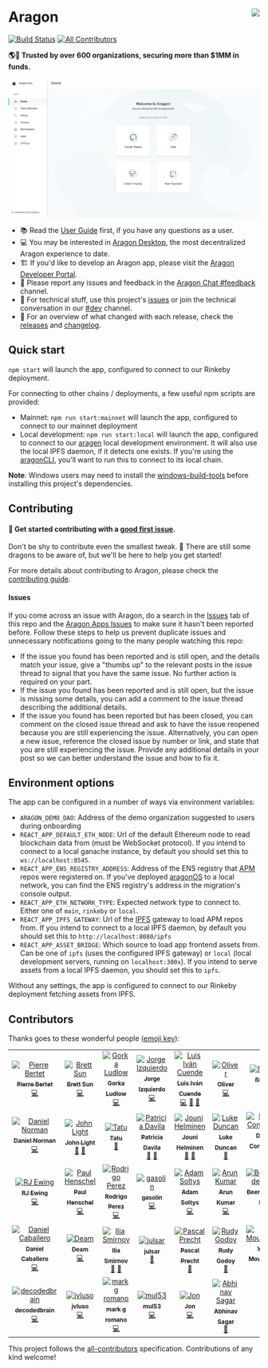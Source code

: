 # Aragon <img align="right" src="https://github.com/aragon/design/blob/master/readme-logo.png" height="80px" />

[![Build Status](https://travis-ci.org/aragon/aragon.svg?branch=master)](https://travis-ci.org/aragon/aragon)
[![All Contributors](https://img.shields.io/badge/all_contributors-34-orange.svg?style=flat-square)](#contributors)

**🌎🚀 Trusted by over 600 organizations, securing more than $1MM in funds.**

<img src=".github/screenshot.png" />

- 📚 Read the [User Guide](https://wiki.aragon.org/tutorials/Aragon_User_Guide/) first, if you have any questions as a user.
- 💻 You may be interested in [Aragon Desktop](https://github.com/aragon/aragon-desktop/), the most decentralized Aragon experience to date.
- 🏗 If you'd like to develop an Aragon app, please visit the [Aragon Developer Portal](https://hack.aragon.org).
- 📝 Please report any issues and feedback in the [Aragon Chat #feedback](https://aragon.chat/channel/feedback) channel.
- 🔧 For technical stuff, use this project's [issues](http://github.com/aragon/aragon/issues) or join the technical conversation in our [#dev](https://aragon.chat/channel/dev) channel.
- 🚢 For an overview of what changed with each release, check the [releases](https://github.com/aragon/aragon/releases) and [changelog](https://github.com/aragon/aragon/blob/master/changelog.md).

## Quick start

`npm start` will launch the app, configured to connect to our Rinkeby deployment.

For connecting to other chains / deployments, a few useful npm scripts are provided:

- Mainnet: `npm run start:mainnet` will launch the app, configured to connect to our mainnet deployment
- Local development: `npm run start:local` will launch the app, configured to connect to our [aragen](https://github.com/aragon/aragen) local development environment. It will also use the local IPFS daemon, if it detects one exists. If you're using the [aragonCLI](http://github.com/aragon/aragon-cli), you'll want to run this to connect to its local chain.

**Note**: Windows users may need to install the [windows-build-tools](https://www.npmjs.com/package/windows-build-tools) before installing this project's dependencies.

## Contributing

#### 👋 Get started contributing with a [good first issue](https://github.com/aragon/aragon/issues?q=is%3Aissue+is%3Aopen+label%3A%22good+first+issue%22).

Don't be shy to contribute even the smallest tweak. 🐲 There are still some dragons to be aware of, but we'll be here to help you get started!

For more details about contributing to Aragon, please check the [contributing guide](./CONTRIBUTING.md).

#### Issues

If you come across an issue with Aragon, do a search in the [Issues](https://github.com/aragon/aragon/issues?utf8=%E2%9C%93&q=is%3Aissue) tab of this repo and the [Aragon Apps Issues](https://github.com/aragon/aragon-apps/issues?utf8=%E2%9C%93&q=is%3Aissue) to make sure it hasn't been reported before. Follow these steps to help us prevent duplicate issues and unnecessary notifications going to the many people watching this repo:

- If the issue you found has been reported and is still open, and the details match your issue, give a "thumbs up" to the relevant posts in the issue thread to signal that you have the same issue. No further action is required on your part.
- If the issue you found has been reported and is still open, but the issue is missing some details, you can add a comment to the issue thread describing the additional details.
- If the issue you found has been reported but has been closed, you can comment on the closed issue thread and ask to have the issue reopened because you are still experiencing the issue. Alternatively, you can open a new issue, reference the closed issue by number or link, and state that you are still experiencing the issue. Provide any additional details in your post so we can better understand the issue and how to fix it.

## Environment options

The app can be configured in a number of ways via environment variables:

- `ARAGON_DEMO_DAO`: Address of the demo organization suggested to users during onboarding
- `REACT_APP_DEFAULT_ETH_NODE`: Url of the default Ethereum node to read blockchain data from (must be WebSocket protocol). If you intend to connect to a local ganache instance, by default you should set this to `ws://localhost:8545`.
- `REACT_APP_ENS_REGISTRY_ADDRESS`: Address of the ENS registry that [APM](https://hack.aragon.org/docs/apm.html) repos were registered on. If you've deployed [aragonOS](https://github.com/aragon/aragonOS) to a local network, you can find the ENS registry's address in the migration's console output.
- `REACT_APP_ETH_NETWORK_TYPE`: Expected network type to connect to. Either one of `main`, `rinkeby` or `local`.
- `REACT_APP_IPFS_GATEWAY`: Url of the [IPFS](https://ipfs.io) gateway to load APM repos from. If you intend to connect to a local IPFS daemon, by default you should set this to `http://localhost:8080/ipfs`
- `REACT_APP_ASSET_BRIDGE`: Which source to load app frontend assets from. Can be one of `ipfs` (uses the configured IPFS gateway) or `local` (local development servers, running on `localhost:300x`). If you intend to serve assets from a local IPFS daemon, you should set this to `ipfs`.

Without any settings, the app is configured to connect to our Rinkeby deployment fetching assets from IPFS.

## Contributors

Thanks goes to these wonderful people ([emoji key](https://allcontributors.org/docs/en/emoji-key)):

<!-- ALL-CONTRIBUTORS-LIST:START - Do not remove or modify this section -->
<!-- prettier-ignore -->
<table><tr><td align="center"><a href="https://pierre.world/"><img src="https://avatars2.githubusercontent.com/u/36158?v=4" width="75px;" alt="Pierre Bertet"/><br /><sub><b>Pierre Bertet</b></sub></a><br /><a href="https://github.com/aragon/aragon/commits?author=bpierre" title="Code">💻</a></td><td align="center"><a href="http://キタ.moe"><img src="https://avatars2.githubusercontent.com/u/4166642?v=4" width="75px;" alt="Brett Sun"/><br /><sub><b>Brett Sun</b></sub></a><br /><a href="https://github.com/aragon/aragon/commits?author=sohkai" title="Code">💻</a></td><td align="center"><a href="http://AquiGorka.com"><img src="https://avatars3.githubusercontent.com/u/3072458?v=4" width="75px;" alt="Gorka Ludlow"/><br /><sub><b>Gorka Ludlow</b></sub></a><br /><a href="https://github.com/aragon/aragon/commits?author=AquiGorka" title="Code">💻</a></td><td align="center"><a href="http://izqui.me"><img src="https://avatars3.githubusercontent.com/u/447328?v=4" width="75px;" alt="Jorge Izquierdo"/><br /><sub><b>Jorge Izquierdo</b></sub></a><br /><a href="https://github.com/aragon/aragon/commits?author=izqui" title="Code">💻</a></td><td align="center"><a href="http://aragon.org"><img src="https://avatars0.githubusercontent.com/u/718208?v=4" width="75px;" alt="Luis Iván Cuende"/><br /><sub><b>Luis Iván Cuende</b></sub></a><br /><a href="https://github.com/aragon/aragon/commits?author=luisivan" title="Code">💻</a> <a href="#design-luisivan" title="Design">🎨</a> <a href="#ideas-luisivan" title="Ideas, Planning, & Feedback">🤔</a></td><td align="center"><a href="http://notbjerg.me"><img src="https://avatars0.githubusercontent.com/u/8862627?v=4" width="75px;" alt="Oliver"/><br /><sub><b>Oliver</b></sub></a><br /><a href="https://github.com/aragon/aragon/commits?author=onbjerg" title="Code">💻</a></td><td align="center"><a href="https://github.com/bingen"><img src="https://avatars0.githubusercontent.com/u/701095?v=4" width="75px;" alt="ßingen"/><br /><sub><b>ßingen</b></sub></a><br /><a href="https://github.com/aragon/aragon/commits?author=bingen" title="Code">💻</a></td></tr><tr><td align="center"><a href="http://2color.me"><img src="https://avatars1.githubusercontent.com/u/1992255?v=4" width="75px;" alt="Daniel Norman"/><br /><sub><b>Daniel Norman</b></sub></a><br /><a href="https://github.com/aragon/aragon/commits?author=2color" title="Code">💻</a></td><td align="center"><a href="https://www.lightco.in"><img src="https://avatars1.githubusercontent.com/u/9424721?v=4" width="75px;" alt="John Light"/><br /><sub><b>John Light</b></sub></a><br /><a href="https://github.com/aragon/aragon/commits?author=john-light" title="Documentation">📖</a> <a href="https://github.com/aragon/aragon/issues?q=author%3Ajohn-light" title="Bug reports">🐛</a></td><td align="center"><a href="https://github.com/Smokyish"><img src="https://avatars0.githubusercontent.com/u/21331903?v=4" width="75px;" alt="Tatu"/><br /><sub><b>Tatu</b></sub></a><br /><a href="https://github.com/aragon/aragon/commits?author=Smokyish" title="Documentation">📖</a></td><td align="center"><a href="https://github.com/dizzypaty"><img src="https://avatars0.githubusercontent.com/u/7205369?v=4" width="75px;" alt="Patricia Davila"/><br /><sub><b>Patricia Davila</b></sub></a><br /><a href="#design-dizzypaty" title="Design">🎨</a> <a href="#userTesting-dizzypaty" title="User Testing">📓</a></td><td align="center"><a href="https://github.com/jounih"><img src="https://avatars0.githubusercontent.com/u/10109867?v=4" width="75px;" alt="Jouni Helminen"/><br /><sub><b>Jouni Helminen</b></sub></a><br /><a href="#design-jounih" title="Design">🎨</a> <a href="#userTesting-jounih" title="User Testing">📓</a></td><td align="center"><a href="https://github.com/lkngtn"><img src="https://avatars0.githubusercontent.com/u/4986634?v=4" width="75px;" alt="Luke Duncan"/><br /><sub><b>Luke Duncan</b></sub></a><br /><a href="#ideas-lkngtn" title="Ideas, Planning, & Feedback">🤔</a></td><td align="center"><a href="http://danielconstantin.net/"><img src="https://avatars1.githubusercontent.com/u/26041347?v=4" width="75px;" alt="Daniel Constantin"/><br /><sub><b>Daniel Constantin</b></sub></a><br /><a href="https://github.com/aragon/aragon/commits?author=0x6431346e" title="Code">💻</a></td></tr><tr><td align="center"><a href="https://rjewing.com"><img src="https://avatars3.githubusercontent.com/u/30963004?v=4" width="75px;" alt="RJ Ewing"/><br /><sub><b>RJ Ewing</b></sub></a><br /><a href="https://github.com/aragon/aragon/commits?author=ewingrj" title="Code">💻</a></td><td align="center"><a href="https://twitter.com/0xca0a"><img src="https://avatars0.githubusercontent.com/u/2223602?v=4" width="75px;" alt="Paul Henschel"/><br /><sub><b>Paul Henschel</b></sub></a><br /><a href="https://github.com/aragon/aragon/commits?author=drcmda" title="Code">💻</a></td><td align="center"><a href="https://github.com/rperez89"><img src="https://avatars2.githubusercontent.com/u/11763623?v=4" width="75px;" alt="Rodrigo Perez"/><br /><sub><b>Rodrigo Perez</b></sub></a><br /><a href="https://github.com/aragon/aragon/commits?author=rperez89" title="Code">💻</a></td><td align="center"><a href="http://www.gasolin.idv.tw"><img src="https://avatars1.githubusercontent.com/u/748808?v=4" width="75px;" alt="gasolin"/><br /><sub><b>gasolin</b></sub></a><br /><a href="https://github.com/aragon/aragon/commits?author=gasolin" title="Code">💻</a></td><td align="center"><a href="http://adamsoltys.com/"><img src="https://avatars0.githubusercontent.com/u/7641?v=4" width="75px;" alt="Adam Soltys"/><br /><sub><b>Adam Soltys</b></sub></a><br /><a href="https://github.com/aragon/aragon/commits?author=asoltys" title="Code">💻</a></td><td align="center"><a href="https://github.com/arku"><img src="https://avatars2.githubusercontent.com/u/7039523?v=4" width="75px;" alt="Arun Kumar"/><br /><sub><b>Arun Kumar</b></sub></a><br /><a href="https://github.com/aragon/aragon/commits?author=arku" title="Code">💻</a></td><td align="center"><a href="https://github.com/bvanderdrift"><img src="https://avatars1.githubusercontent.com/u/6398452?v=4" width="75px;" alt="Beer van der Drift"/><br /><sub><b>Beer van der Drift</b></sub></a><br /><a href="https://github.com/aragon/aragon/commits?author=bvanderdrift" title="Code">💻</a></td></tr><tr><td align="center"><a href="https://github.com/danielcaballero"><img src="https://avatars1.githubusercontent.com/u/1639333?v=4" width="75px;" alt="Daniel Caballero"/><br /><sub><b>Daniel Caballero</b></sub></a><br /><a href="https://github.com/aragon/aragon/commits?author=danielcaballero" title="Code">💻</a></td><td align="center"><a href="https://twitter.com/deamlabs"><img src="https://avatars2.githubusercontent.com/u/9392750?v=4" width="75px;" alt="Deam"/><br /><sub><b>Deam</b></sub></a><br /><a href="https://github.com/aragon/aragon/commits?author=deamme" title="Code">💻</a></td><td align="center"><a href="https://github.com/uniconstructor"><img src="https://avatars3.githubusercontent.com/u/1384545?v=4" width="75px;" alt="Ilia Smirnov"/><br /><sub><b>Ilia Smirnov</b></sub></a><br /><a href="https://github.com/aragon/aragon/commits?author=uniconstructor" title="Documentation">📖</a> <a href="#tool-uniconstructor" title="Tools">🔧</a></td><td align="center"><a href="https://github.com/JulSar"><img src="https://avatars0.githubusercontent.com/u/28685529?v=4" width="75px;" alt="julsar"/><br /><sub><b>julsar</b></sub></a><br /><a href="https://github.com/aragon/aragon/commits?author=JulSar" title="Documentation">📖</a></td><td align="center"><a href="https://pascalprecht.github.io"><img src="https://avatars1.githubusercontent.com/u/445106?v=4" width="75px;" alt="Pascal Precht"/><br /><sub><b>Pascal Precht</b></sub></a><br /><a href="#tool-PascalPrecht" title="Tools">🔧</a></td><td align="center"><a href="https://rudygodoy.com"><img src="https://avatars2.githubusercontent.com/u/2400137?v=4" width="75px;" alt="Rudy Godoy"/><br /><sub><b>Rudy Godoy</b></sub></a><br /><a href="https://github.com/aragon/aragon/commits?author=rudygodoy" title="Documentation">📖</a></td><td align="center"><a href="http://spacedecentral.net"><img src="https://avatars3.githubusercontent.com/u/2584493?v=4" width="75px;" alt="Yalda Mousavinia"/><br /><sub><b>Yalda Mousavinia</b></sub></a><br /><a href="https://github.com/aragon/aragon/commits?author=stellarmagnet" title="Code">💻</a></td></tr><tr><td align="center"><a href="https://github.com/decodedbrain"><img src="https://avatars3.githubusercontent.com/u/18285094?v=4" width="75px;" alt="decodedbrain"/><br /><sub><b>decodedbrain</b></sub></a><br /><a href="https://github.com/aragon/aragon/commits?author=decodedbrain" title="Code">💻</a></td><td align="center"><a href="https://github.com/jvluso"><img src="https://avatars2.githubusercontent.com/u/8061735?v=4" width="75px;" alt="jvluso"/><br /><sub><b>jvluso</b></sub></a><br /><a href="https://github.com/aragon/aragon/commits?author=jvluso" title="Code">💻</a></td><td align="center"><a href="https://github.com/MarkGeeRomano"><img src="https://avatars1.githubusercontent.com/u/13630752?v=4" width="75px;" alt="mark g romano"/><br /><sub><b>mark g romano</b></sub></a><br /><a href="https://github.com/aragon/aragon/commits?author=MarkGeeRomano" title="Code">💻</a></td><td align="center"><a href="https://github.com/mul53"><img src="https://avatars0.githubusercontent.com/u/19148531?v=4" width="75px;" alt="mul53"/><br /><sub><b>mul53</b></sub></a><br /><a href="https://github.com/aragon/aragon/commits?author=mul53" title="Code">💻</a></td><td align="center"><a href="https://github.com/Schwartz10"><img src="https://avatars1.githubusercontent.com/u/12353734?v=4" width="75px;" alt="Jon"/><br /><sub><b>Jon</b></sub></a><br /><a href="https://github.com/aragon/aragon/commits?author=Schwartz10" title="Code">💻</a></td><td align="center"><a href="https://github.com/abhinavsagar"><img src="https://avatars0.githubusercontent.com/u/40603139?v=4" width="75px;" alt="Abhinav Sagar"/><br /><sub><b>Abhinav Sagar</b></sub></a><br /><a href="#maintenance-abhinavsagar" title="Maintenance">🚧</a></td></tr></table>

<!-- ALL-CONTRIBUTORS-LIST:END -->

This project follows the [all-contributors](https://github.com/all-contributors/all-contributors) specification. Contributions of any kind welcome!
